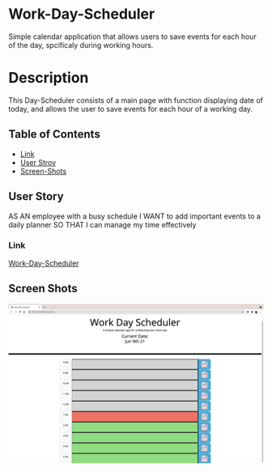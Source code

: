# Work-Day-Scheduler
Simple calendar application that allows users to save events for each hour of the day, spcificaly during working hours.

# Description
This Day-Scheduler consists of a main page with function displaying date of today, and allows the user to save events for each hour of a working day.

## Table of Contents
* [Link](#link)
* [User Stroy](#UsersStory)
* [Screen-Shots](#Screen-Shots)

## User Story
AS AN employee with a busy schedule
I WANT to add important events to a daily planner
SO THAT I can manage my time effectively

### Link
[Work-Day-Scheduler](https://mohamedmesahel.github.io/Work-Day-Scheduler/)

## Screen Shots
![](./img/scheduler.png)
